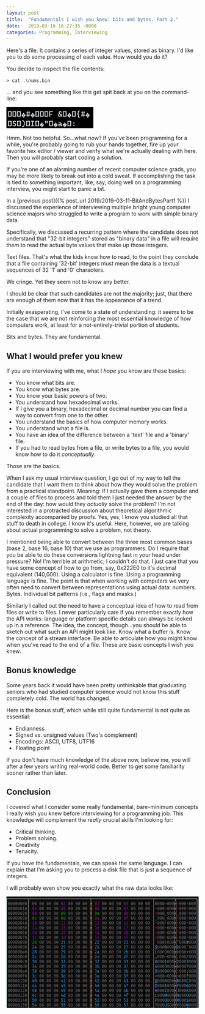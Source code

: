 ```yaml
---
layout: post
title:  "Fundamentals I wish you knew: bits and bytes. Part 2."
date:   2019-03-16 16:27:35 -0800
categories: Programming, Interviewing
---
```


Here's a file. It contains a series of integer values, stored as binary. I'd like you to do some processing of each value. How would you do it?

You decide to inspect the file contents:

``` text
> cat .\nums.bin
```
... and you see something like this get spit back at you on the command-line:

![garbled](/images/garbled1.png)

Hmm. Not too helpful. So...what now? If you've been programming for a while, you're probably going to rub your hands together, fire up your favorite hex editor / viewer and verify what we're actually dealing with here. Then you will probably start coding a solution.

If you're one of an alarming number of recent computer science grads, you may be more likely to break out into a cold sweat. If accomplishing the task is tied to something important, like, say, doing well on a programming interview, you might start to panic a bit.

In a [previous post]({% post_url 2019/2019-03-11-BitAndBytesPart1 %}) I discussed the experience of interviewing multiple bright young computer science majors who struggled to write a program to work with simple binary data.

Specifically, we discussed a recurring pattern where the candidate does not understand that "32-bit integers" stored as "binary data" in a file will require them to read the actual byte values that make up those integers.

Text files. That's what the kids know how to read, to the point they conclude that a file containing '32-bit' integers must mean the data is a textual sequences of 32 '1' and '0' characters.

We cringe. Yet they seem not to know any better.

I should be clear that such candidates are not the majority; just, that there are enough of them now that it has the appearance of a trend.

Initially exasperating, I've come to a state of understanding: it seems to be the case that we are not reinforcing the most essential knowledge of how computers work, at least for a not-entirely-trivial portion of students.

Bits and bytes. They are fundamental.

## What I would prefer you knew
If you are interviewing with me, what I *hope* you know are these basics:
* You know what bits are.
* You know what bytes are.
* You know your basic powers of two.
* You understand how hexadecimal works.
* If I give you a binary, hexadecimal or decimal number you can find a way to convert from one to the other.
* You understand the basics of how computer memory works.
* You understand what a file is.
* You have an idea of the difference between a 'text' file and a 'binary' file.
* If you had to read bytes from a file, or write bytes to a file, you would know how to do it *conceptually*.

Those are the basics.

When I ask my usual interview question, I go out of my way to tell the candidate that I want them to think about how they would solve the problem from a practical standpoint. Meaning: if I actually gave them a computer and a couple of files to process and told them I just needed the answer by the end of the day: how would they *actually* solve the problem? I'm not interested in a protracted discussion about theoretical algorithmic complexity accompanied by proofs. Yes, yes, I know you studied all that stuff to death in college. I know it's useful. Here, however, we are talking about actual programming to solve a problem, not theory.

I mentioned being able to convert between the three most common bases (base 2, base 16, base 10) that we use as programmers. Do I require that you be able to do these conversions lightning fast in your head under pressure? No! I'm terrible at arithmetic; I couldn't do that. I just care that you have some concept of how to go from, say, 0x222E0 to it's decimal equivalent (140,000). Using a calculator is fine. Using a programming language is fine. The point is that when working with computers we very often need to convert between representations using actual data: numbers. Bytes. Individual bit patterns (i.e., flags and masks.)

Similarly I called out the need to have a conceptual idea of how to read from files or write to files. I never particularly care if you remember exactly how the API works: language or platform specific details can always be looked up in a reference. The idea, the concept, though...you should be able to sketch out what such an API might look like. Know what a buffer is. Know the concept of a stream interface. Be able to articulate how you might know when you've read to the end of a file. These are basic concepts I wish you knew.

## Bonus knowledge
Some years back it would have been pretty unthinkable that graduating seniors who had studied computer science would not know this stuff completely cold. The world has changed.

Here is the bonus stuff, which while still quite fundamental is not quite as essential:
* Endianness
* Signed vs. unsigned values (Two's complement)
* Encodings: ASCII, UTF8, UTF16
* Floating point

If you don't have much knowledge of the above now, believe me, you will after a few years writing real-world code. Better to get some familiarity sooner rather than later.

## Conclusion
I covered what I consider some really fundamental, bare-minimum concepts I really wish you knew before interviewing for a programming job. This knowledge will complement the *really* crucial skills I'm looking for: 
* Critical thinking.
* Problem solving.
* Creativity
* Tenacity.

If you have the fundamentals, we can speak the same language. I can explain that I'm asking you to process a disk file that is just a sequence of integers. 

I will probably even show you exactly what the raw data looks like:

![Binary Data](/images/numbers1.png)